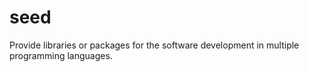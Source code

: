 # seed
Provide libraries or packages for the software development in multiple programming languages.
